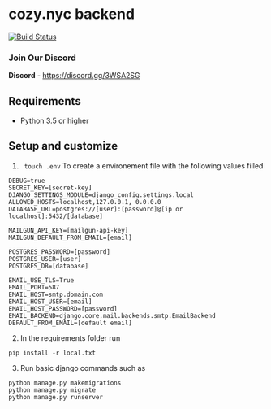 # cozy.nyc backend
[![Build Status](https://travis-ci.org/cozy-nyc/cozy-nyc-backend.svg?branch=master&style=flat-square)](https://travis-ci.org/cozy-nyc/cozy-nyc-backend)

### Join Our Discord
__Discord__ - https://discord.gg/3WSA2SG

## Requirements
* Python 3.5 or higher

## Setup and customize

1. ` touch .env` To create a environement file with the following values filled

```
DEBUG=true
SECRET_KEY=[secret-key]
DJANGO_SETTINGS_MODULE=django_config.settings.local
ALLOWED_HOSTS=localhost,127.0.0.1, 0.0.0.0
DATABASE_URL=postgres://[user]:[password]@[ip or localhost]:5432/[database]

MAILGUN_API_KEY=[mailgun-api-key]
MAILGUN_DEFAULT_FROM_EMAIL=[email]

POSTGRES_PASSWORD=[password]
POSTGRES_USER=[user]
POSTGRES_DB=[database]

EMAIL_USE_TLS=True
EMAIL_PORT=587
EMAIL_HOST=smtp.domain.com
EMAIL_HOST_USER=[email]
EMAIL_HOST_PASSWORD=[password]
EMAIL_BACKEND=django.core.mail.backends.smtp.EmailBackend
DEFAULT_FROM_EMAIL=[default email]
```

2. In the requirements folder run
```
pip install -r local.txt
```

3. Run basic django commands such as
```
python manage.py makemigrations
python manage.py migrate
python manage.py runserver
```
